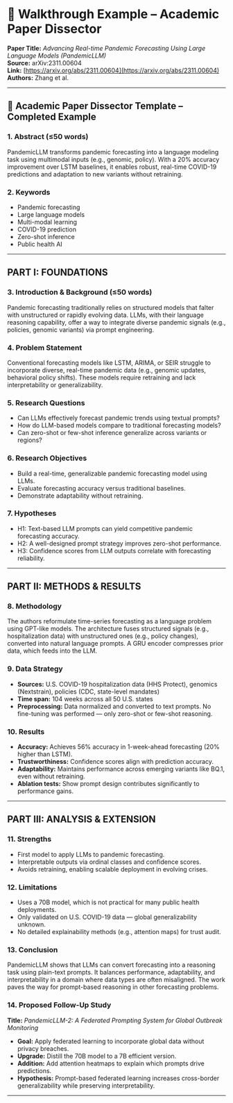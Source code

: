 # 🧪 Walkthrough Example – Academic Paper Dissector

**Paper Title:** *Advancing Real-time Pandemic Forecasting Using Large Language Models (PandemicLLM)*  
**Source:** arXiv:2311.00604  
**Link:** [https://arxiv.org/abs/2311.00604](https://arxiv.org/abs/2311.00604)  
**Authors:** Zhang et al.

---

## 🧠 Academic Paper Dissector Template – Completed Example

### 1. Abstract (≤50 words)
PandemicLLM transforms pandemic forecasting into a language modeling task using multimodal inputs (e.g., genomic, policy). With a 20% accuracy improvement over LSTM baselines, it enables robust, real-time COVID-19 predictions and adaptation to new variants without retraining.

### 2. Keywords
- Pandemic forecasting  
- Large language models  
- Multi-modal learning  
- COVID-19 prediction  
- Zero-shot inference  
- Public health AI

---

## PART I: FOUNDATIONS

### 3. Introduction & Background (≤50 words)
Pandemic forecasting traditionally relies on structured models that falter with unstructured or rapidly evolving data. LLMs, with their language reasoning capability, offer a way to integrate diverse pandemic signals (e.g., policies, genomic variants) via prompt engineering.

### 4. Problem Statement
Conventional forecasting models like LSTM, ARIMA, or SEIR struggle to incorporate diverse, real-time pandemic data (e.g., genomic updates, behavioral policy shifts). These models require retraining and lack interpretability or generalizability.

### 5. Research Questions
- Can LLMs effectively forecast pandemic trends using textual prompts?  
- How do LLM-based models compare to traditional forecasting models?  
- Can zero-shot or few-shot inference generalize across variants or regions?

### 6. Research Objectives
- Build a real-time, generalizable pandemic forecasting model using LLMs.  
- Evaluate forecasting accuracy versus traditional baselines.  
- Demonstrate adaptability without retraining.

### 7. Hypotheses
- H1: Text-based LLM prompts can yield competitive pandemic forecasting accuracy.  
- H2: A well-designed prompt strategy improves zero-shot performance.  
- H3: Confidence scores from LLM outputs correlate with forecasting reliability.

---

## PART II: METHODS & RESULTS

### 8. Methodology
The authors reformulate time-series forecasting as a language problem using GPT-like models. The architecture fuses structured signals (e.g., hospitalization data) with unstructured ones (e.g., policy changes), converted into natural language prompts. A GRU encoder compresses prior data, which feeds into the LLM.

### 9. Data Strategy
- **Sources:** U.S. COVID-19 hospitalization data (HHS Protect), genomics (Nextstrain), policies (CDC, state-level mandates)  
- **Time span:** 104 weeks across all 50 U.S. states  
- **Preprocessing:** Data normalized and converted to text prompts. No fine-tuning was performed — only zero-shot or few-shot reasoning.

### 10. Results
- **Accuracy:** Achieves 56% accuracy in 1-week-ahead forecasting (20% higher than LSTM).  
- **Trustworthiness:** Confidence scores align with prediction accuracy.  
- **Adaptability:** Maintains performance across emerging variants like BQ.1, even without retraining.  
- **Ablation tests:** Show prompt design contributes significantly to performance gains.

---

## PART III: ANALYSIS & EXTENSION

### 11. Strengths
- First model to apply LLMs to pandemic forecasting.  
- Interpretable outputs via ordinal classes and confidence scores.  
- Avoids retraining, enabling scalable deployment in evolving crises.

### 12. Limitations
- Uses a 70B model, which is not practical for many public health deployments.  
- Only validated on U.S. COVID-19 data — global generalizability unknown.  
- No detailed explainability methods (e.g., attention maps) for trust audit.

### 13. Conclusion
PandemicLLM shows that LLMs can convert forecasting into a reasoning task using plain-text prompts. It balances performance, adaptability, and interpretability in a domain where data types are often misaligned. The work paves the way for prompt-based reasoning in other forecasting problems.

### 14. Proposed Follow-Up Study
**Title:** *PandemicLLM-2: A Federated Prompting System for Global Outbreak Monitoring*  
- **Goal:** Apply federated learning to incorporate global data without privacy breaches.  
- **Upgrade:** Distill the 70B model to a 7B efficient version.  
- **Addition:** Add attention heatmaps to explain which prompts drive predictions.  
- **Hypothesis:** Prompt-based federated learning increases cross-border generalizability while preserving interpretability.

---

